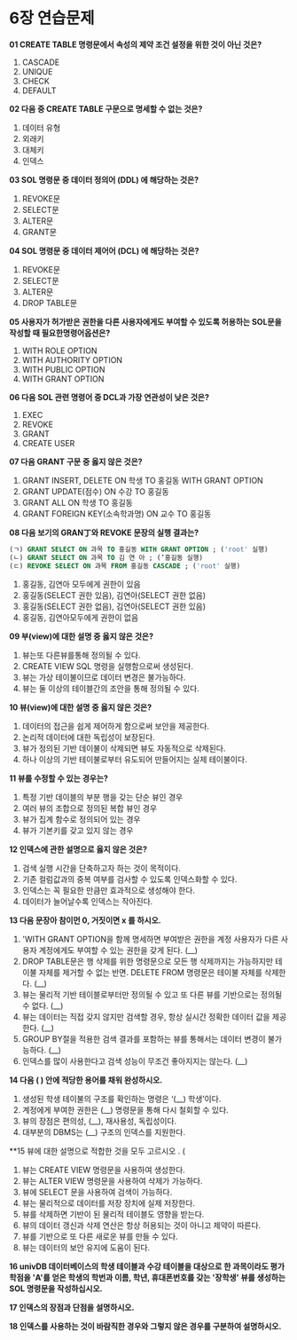 # 6장 연습문제

**01 CREATE TABLE 명령문에서 속성의 제약 조건 설정을 위한 것이 아닌 것은?**

1. CASCADE
2. UNIQUE
3. CHECK
4. DEFAULT

**02 다음 중 CREATE TABLE 구문으로 명세할 수 없는 것은?**

1. 데이터 유형
2. 외래키
3. 대체키
4. 인덱스

**03 SOL 명령문 중 데이터 정의어 (DDL) 에 해당하는 것은?**

1. REVOKE문
2. SELECT문
3. ALTER문
4. GRANT문

**04 SOL 명령문 중 데이터 제어어 (DCL) 에 해당하는 것은?**

1. REVOKE문
2. SELECT문
3. ALTER문
4. DROP TABLE문

**05 사용자가 허가받은 권한을 다른 사용자에게도 부여할 수 있도록 허용하는 SOL문을 작성할 때 필요한명령어옵션은?**

1. WITH ROLE OPTION
2. WITH AUTHORITY OPTION
3. WITH PUBLIC OPTION
4. WITH GRANT OPTION

**06 다음 SOL 관련 명령어 중 DCL과 가장 연관성이 낮은 것은?**

1. EXEC
2. REVOKE
3. GRANT
4. CREATE USER

**07 다음 GRANT 구문 중 옳지 않은 것은?**

1. GRANT INSERT, DELETE ON 학생 TO 홍길동 WITH GRANT OPTION
2. GRANT UPDATE(점수) ON 수강 TO 홍길동
3. GRANT ALL ON 학생 TO 홍길동
4. GRANT FOREIGN KEY(소속학과명) ON 교수 TO 홍길동

**08 다음 보기의 GRAN丁와 REVOKE 문장의 실행 결과는?**

```sql
(ㄱ) GRANT SELECT ON 과목 TO 홍길동 WITH GRANT OPTION ; ('root' 실행)
(ㄴ) GRANT SELECT ON 과목 TO 김 연 아 ; (‘홍길동 실행)
(ㄷ) REVOKE SELECT ON 과목 FROM 홍길동 CASCADE ; ('root' 실행)
```

1. 홍길동, 김연아 모두에게 권한이 있음
2. 홍길동(SELECT 권한 있음), 김연아(SELECT 권한 없음)
3. 홍길동(SELECT 권한 없음), 김연아(SELECT 권한 있음)
4. 홍길동, 김연아모두에게 권한이 없음

**09 부(view)에 대한 설명 중 옳지 않은 것은?**

1. 뷰는또 다른뷰를통해 정의될 수 있다.
2. CREATE VIEW SQL 명령을 실행함으로써 생성된다.
3. 뷰는 가상 테이불이므로 데이터 변경은 불가능하다.
4. 뷰는 둘 이상의 테이블간의 조안을 통해 정의될 수 있다.

**10 뷰(view)에 대한 설명 중 옳지 않은 것은?**

1. 데이터의 접근을 쉽게 제어하게 함으로써 보안을 제공한다.
2. 논리적 데이터에 대한 독립성이 보장된다.
3. 뷰가 정의된 기반 데이불이 삭제되면 뷰도 자동적으로 삭제된다.
4. 하나 이상의 기반 테이불로부터 유도되어 만들어지는 실제 테이불이다.

**11 뷰를 수정할 수 있는 경우는?**

1. 특정 기반 데이블의 부분 행을 갖는 단순 뷰인 경우
2. 여러 뷰의 조합으로 정의된 복합 뷰인 경우
3. 뷰가 집계 함수로 정의되어 있는 경우
4. 뷰가 기본키를 갖고 있지 않는 경우

**12 인덱스에 관한 설명으로 옳지 않은 것은?**

1. 검색 실행 시간을 단축하고자 하는 것이 목적이다.
2. 기존 컬럼값과의 중복 여부를 검사할 수 있도록 인덱스화할 수 있다.
3. 인덱스는 꼭 필요한 만큼만 효과적으로 생성해야 한다.
4. 데이터가 늘어날수록 인덱스는 작아진다.

**13 다음 문장아 참이먼 0, 거짓이면 x 를 하시오.**

1. 'WITH GRANT OPTION을 함께 명세하면 부여받은 권한을 계정 사용자가 다른 사용자 계정에게도 부여할 수 있는 권한을 갖게 된다. (__)
2. DROP TABLE문은 행 삭제를 위한 명령문으로 모든 행 삭제까지는 가능하지만 테이불 자체를 제거할 수 없는 반면. DELETE FROM 명령문은 테이불 자체를 삭제한다. (__)
3. 뷰는 물리적 기반 테이블로부터만 정의될 수 있고 또 다른 뷰를 기반으로는 정의될 수 없다. (__)
4. 뷰는 데이터는 직접 갖지 않지만 검색할 경우, 항상 실시간 정확한 데이터 값을 제공한다. (__)
5. GROUP BY절을 적용한 검색 결과를 포함하는 뷰를 통해서는 데이터 변경이 불가능하다. (__)
6. 인덱스를 많이 사용한다고 검색 성능이 무조건 좋아지지는 않는다. (__)

**14 다음 ( ) 안에 적당한 용어를 채워 완성하시오.**

1. 생성된 학생 테이불의 구조를 확인하는 명령은 ‘(__) 학생’이다.
2. 계정에게 부여한 권한은 (__) 명령문을 통해 다시 철회할 수 있다.
3. 뷰의 장점은 편의성, (__), 재사용성, 독립성이다.
4. 대부분의 DBMS는 (__) 구조의 인덱스를 지원한다.

**15 뷰에 대한 설명으로 적합한 것을 모두 고르시오 . (

1. 뷰는 CREATE VIEW 명령문을 사용하여 생성한다.
2. 뷰는 ALTER VIEW 명령문을 사용하여 삭제가 가능하다.
3. 뷰에 SELECT 문을 사용하여 검색이 가능하다.
4. 뷰는 물리적으로 데이터를 저장 장치에 실제 저장한다.
5. 뷰를 삭제하면 기반이 된 물리적 테이블도 영향을 받는다.
6. 뷰의 데이터 갱신과 삭제 연산은 항상 허용되는 것이 아니고 제약이 따른다.
7. 뷰를 기반으로 또 다른 새로운 뷰를 만들 수 있다.
8. 뷰는 데이터의 보안 유지에 도움이 된다.

**16 univDB 데이터베이스의 학생 테이블과 수강 테이블을 대상으로 한 과목이라도 평가학점을 'A'를 얻은 학생의 학번과 이름, 학년, 휴대폰번호를 갖는 '장학생' 뷰를 생성하는 SOL 명령문을 작성하십시오.**

**17 인덱스의 장점과 단점을 설명하시오.**

**18 인덱스를 사용하는 것이 바람직한 경우와 그렇지 않은 경우를 구분하여 설명하시오.**



























